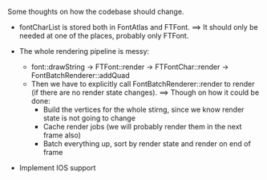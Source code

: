 Some thoughts on how the codebase should change.

* fontCharList is stored both in FontAtlas and FTFont.
  ==> It should only be needed at one of the places, probably only FTFont.

* The whole rendering pipeline is messy:
  - font::drawString -> FTFont::render -> FTFontChar::render -> FontBatchRenderer::addQuad
  - Then we have to explicitly call FontBatchRenderer::render to render (if there are no render state changes).
   ==> Though on how it could be done:
    - Build the vertices for the whole stirng, since we know render state is not going to change
    - Cache render jobs (we will probably render them in the next frame also)
    - Batch everything up, sort by render state and render on end of frame

* Implement IOS support
